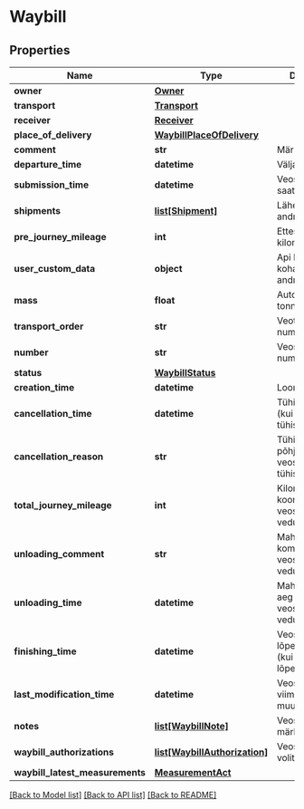 # Waybill

## Properties
Name | Type | Description | Notes
------------ | ------------- | ------------- | -------------
**owner** | [**Owner**](Owner.md) |  | 
**transport** | [**Transport**](Transport.md) |  | 
**receiver** | [**Receiver**](Receiver.md) |  | 
**place_of_delivery** | [**WaybillPlaceOfDelivery**](WaybillPlaceOfDelivery.md) |  | 
**comment** | **str** | Märkused/lisainfo | [optional] 
**departure_time** | **datetime** | Väljasõidu aeg | 
**submission_time** | **datetime** | Veoselehe EVR-i saatmise aeg | 
**shipments** | [**list[Shipment]**](Shipment.md) | Lähetatud veose andmed | 
**pre_journey_mileage** | **int** | Ettesõidu kilometraaž | [optional] 
**user_custom_data** | **object** | Api kasutaja poolt kohandatavad andmed | [optional] 
**mass** | **float** | Autorongi mass tonnides | [optional] 
**transport_order** | **str** | Veotellimuse number | [optional] 
**number** | **str** | Veoselehe number | [optional] 
**status** | [**WaybillStatus**](WaybillStatus.md) |  | [optional] 
**creation_time** | **datetime** | Loomise aeg | [optional] 
**cancellation_time** | **datetime** | Tühistamise aeg (kui veoseleht on tühistatud) | [optional] 
**cancellation_reason** | **str** | Tühistamise põhjus (kui veoseleht on tühistatud) | [optional] 
**total_journey_mileage** | **int** | Kilometraaž koormaga (kui veoselehel on vedu lõpetatud) | [optional] 
**unloading_comment** | **str** | Mahalaadimise kommentaar (kui veoselehel on vedu lõpetatud) | [optional] 
**unloading_time** | **datetime** | Mahalaadimise aeg (kui veoselehel on vedu lõpetatud) | [optional] 
**finishing_time** | **datetime** | Veoselehe lõpetamise aeg (kui veoseleht on lõpetatud) | [optional] 
**last_modification_time** | **datetime** | Veoselehe viimase muutmise aeg | [optional] 
**notes** | [**list[WaybillNote]**](WaybillNote.md) | Veoselehe märkused | [optional] 
**waybill_authorizations** | [**list[WaybillAuthorization]**](WaybillAuthorization.md) | Veoselehe volitused | [optional] 
**waybill_latest_measurements** | [**MeasurementAct**](MeasurementAct.md) |  | [optional] 

[[Back to Model list]](../README.md#documentation-for-models) [[Back to API list]](../README.md#documentation-for-api-endpoints) [[Back to README]](../README.md)


